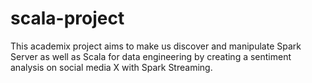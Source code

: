 # scala-project
This academix project aims to make us discover and manipulate Spark Server as well as Scala for data engineering by creating a sentiment analysis on social media X with Spark Streaming.



